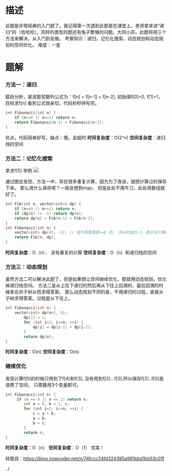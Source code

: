 # 描述

此题是非常经典的入门题了。我记得第一次遇到此题是在课堂上，老师拿来讲“递归”的（哈哈哈）。同样的类型的题还有兔子繁殖的问题。大同小异。此题将用三个方法来解决，从入门到会做。
考察知识：递归，记忆化搜索，动态规划和动态规划的空间优化。
难度：一星

# 题解

### 方法一：递归

题目分析，斐波那契数列公式为：f[n] = f[n-1] + f[n-2], 初始值f[0]=0, f[1]=1，目标求f[n]
看到公式很亲切，代码秒秒钟写完。

```C
int Fibonacci(int n) {
    if (n==0 || n==1) return n;
    return Fibonacci(n-1) + Fibonacci(n-2);
}
```

优点，代码简单好写，缺点：慢，会超时
**时间复杂度**：O(2^n)
**空间复杂度**：递归栈的空间



### 方法二：记忆化搜索

拿求f[5] 举例
![ ](https://uploadfiles.nowcoder.com/images/20200331/284295_1585636370308_1946BA36B55EFC1A019C4017DE68D41D)

通过图会发现，方法一中，存在很多重复计算，因为为了改进，就把计算过的保存下来。
那么用什么保存呢？一般会想到map， 但是此处不用牛刀，此处用数组就好了。

```c
int Fib(int n, vector<int>& dp) {
    if (n==0 || n==1) return n;
    if (dp[n] != -1) return dp[n];
    return dp[n] = Fib(n-1) + Fib(n-2);
}
int Fibonacci(int n) {
    vector<int> dp(45, -1); // 因为答案都是>=0 的， 所以初始为-1，表示没计算过
    return Fib(n, dp);
}
```

**时间复杂度**：O（n）， 没有重复的计算
**空间复杂度**：O（n）和递归栈的空间

### 方法三：动态规划

虽然方法二可以解决此题了，但是如果想让空间继续优化，那就用动态规划，优化掉递归栈空间。
方法二是从上往下递归的然后再从下往上回溯的，最后回溯的时候来合并子树从而求得答案。
那么动态规划不同的是，不用递归的过程，直接从子树求得答案。过程是从下往上。

```cpp
int Fibonacci(int n) {
    vector<int> dp(n+1, 0);
        dp[1] = 1;
        for (int i=2; i<=n; ++i) {
            dp[i] = dp[i-1] + dp[i-2];
        }
        return dp[n];
}
```

**时间复杂度**：O(n)
**空间复杂度**：O(n)
### 继续优化
发现计算f[5]的时候只用到了f[4]和f[3], 没有用到f[2]...f[0],所以保存f[2]..f[0]是浪费了空间。
只需要用3个变量即可。

```c
int Fibonacci(int n) {
     if (n == 0 || n == 1) return n;
        int a = 0, b = 1, c;
        for (int i=2; i<=n; ++i) {
            c = a + b;
            a = b;
            b = c;
        }
        return c;
}
```

**时间复杂度**：O（n）
**空间复杂度**：O（1）
完美！



转载自：https://blog.nowcoder.net/n/74fccc24fd324385a981bbd1bb53c01f

<a href="./topic.md" style="text-decoration:none">../</a>

